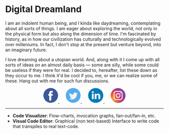 # Digital Dreamland

I am an indolent human being, and I kinda like daydreaming, contemplating about all sorts of things. I am eager about exploring the world, not only in the physical form but also along the dimension of time. I'm fascinated by history, as in how our civilization has culturally and technologically evolved over milleniums. In fact, I don't stop at the present but venture beyond, into an imaginary future.

I love dreaming about a utopian world. And, along with it I come up with all sorts of ideas on an almost daily basis — some are silly, while some could be useless if they were for real. I decided to, hereafter, list these down as they occur to me. I think it'd be cool if you, me, or we can realize some of these. Hang out with me for such fun discussions.

<html>
  <div align="center">
    <a href="https://www.facebook.com/anindya.k22/" target="_blank">
      <img src="./res/icons/facebook.png" height="48px">
    </a>&nbsp;&nbsp;&nbsp;&nbsp;
    <a href="https://twitter.com/meganindya_22" target="_blank">
      <img src="./res/icons/twitter.png" height="48px">
    </a>&nbsp;&nbsp;&nbsp;&nbsp;
    <a href="https://www.linkedin.com/in/meganindya/" target="_blank">
      <img src="./res/icons/linkedin.png" height="48px">
    </a>&nbsp;&nbsp;&nbsp;&nbsp;
    <a href="https://www.instagram.com/meg.anindya/" target="_blank">
      <img src="./res/icons/instagram.png" height="48px">
    </a>
  </div>
</html>

<hr>

- **Code Visualizer**: Flow-charts, invocation graphs, fan-out/fan-in, etc.
- **Visual Code Editor**: Graphical (non text-based) Interface to write code that transpiles to real text-code.
